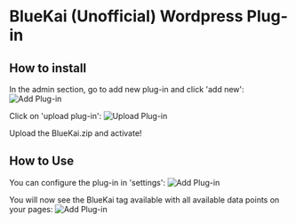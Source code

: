 
# BlueKai (Unofficial) Wordpress Plug-in

## How to install ##
In the admin section, go to add new plug-in and click 'add new':
![Add Plug-in](https://www.evernote.com/shard/s142/sh/22b550cd-f654-4090-9da4-86b4df403b00/72dcafcdf6a4a776/res/d65ad0cf-3651-44e9-92bb-80c38e47a70a/skitch.png?resizeSmall&width=832)

Click on 'upload plug-in':
![Upload Plug-in](https://www.evernote.com/shard/s142/sh/38bea760-9dad-4000-9455-74063f63c80b/f0cccb2b2b2fd3f4/res/44b88601-0053-4f51-b89b-c41682f89b69/skitch.png?resizeSmall&width=832)

Upload the BlueKai.zip and activate!

## How to Use ##
You can configure the plug-in in 'settings':
![Add Plug-in](https://www.evernote.com/shard/s142/sh/6998bd35-2bbc-4e6e-8d5d-69faf74899f2/ab8b9c127941f4a6/res/d4abdf73-3bf1-449d-afc6-07c0de12ef0b/skitch.png?resizeSmall&width=832)

You will now see the BlueKai tag available with all available data points on your pages:
![Add Plug-in](https://www.evernote.com/shard/s142/sh/b26cd036-b286-4354-99f6-5ec77f94df66/1cc36fdbd202a6e4/res/5340518b-37e4-47f2-ad8b-8fc9f165d9e1/skitch.png?resizeSmall&width=832)


